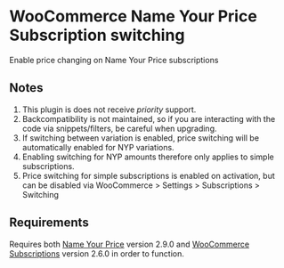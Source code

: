 # WooCommerce Name Your Price Subscription switching
Enable price changing on Name Your Price subscriptions

## Notes
1. This plugin is does not receive _priority_ support.
2. Backcompatibility is not maintained, so if you are interacting with the code via snippets/filters, be careful when upgrading.
3. If switching between variation is enabled, price switching will be automatically enabled for NYP variations.
4. Enabling switching for NYP amounts therefore only applies to simple subscriptions.
5. Price switching for simple subscriptions is enabled on activation, but can be disabled via WooCommerce > Settings > Subscriptions > Switching

## Requirements
Requires both [Name Your Price](https://www.woocommerce.com/products/name-your-price/) version 2.9.0 and [WooCommerce Subscriptions](https://www.woocommerce.com/products/woocommerce-subscriptions/) version 2.6.0 in order to function. 
